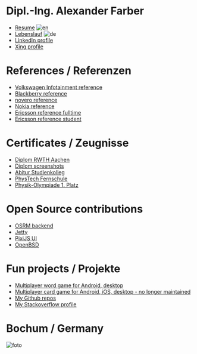 Dipl.-Ing. Alexander Farber
==========

- [Resume](Farber-English.pdf) ![en](https://raw.github.com/afarber/alexander-farber/master/images/english.gif)
- [Lebenslauf](Farber-Deutsch.pdf) ![de](https://raw.github.com/afarber/alexander-farber/master/images/german.gif)
- [LinkedIn profile](https://www.linkedin.com/pub/alexander-farber/9/795/711)
- [Xing profile](https://www.xing.com/profile/Alexander_Farber)

References / Referenzen
==========

- [Volkswagen Infotainment reference](https://afarber.de/Farber-Volkswagen-Infotainment.pdf)
- [Blackberry reference](https://afarber.de/Farber-Blackberry.pdf)
- [novero reference](https://afarber.de/Farber-novero-Fulltime.pdf)
- [Nokia reference](https://afarber.de/Farber-Nokia-Fulltime.pdf)
- [Ericsson reference fulltime](https://afarber.de/Farber-Ericsson-Fulltime.pdf)
- [Ericsson reference student](https://afarber.de/Farber-Ericsson-Parttime.pdf)

Certificates / Zeugnisse
==========

- [Diplom RWTH Aachen](https://afarber.de/Farber-RWTH-Diplom.pdf)
- [Diplom screenshots](https://github.com/afarber/alexander-farber/tree/master/thesis)
- [Abitur Studienkolleg](https://afarber.de/Farber-Abitur.pdf)
- [PhysTech Fernschule](https://afarber.de/Farber-PhysTech-Fernschule.pdf)
- [Physik-Olympiade 1. Platz](https://afarber.de/Farber-Physik-Olympiade.pdf)

Open Source contributions
==========

- [OSRM backend](https://github.com/Project-OSRM/osrm-backend/pulls?q=is%3Apr+is%3Aclosed+author%3Aafarber)
- [Jetty](https://github.com/jetty/jetty.project/pulls?q=is%3Apr+is%3Aclosed+author%3Aafarber)
- [PixiJS UI](https://github.com/pixijs/ui/pulls?q=is%3Apr+is%3Aclosed+author%3Aafarber)
- [OpenBSD](https://github.com/search?q=repo%3Aopenbsd%2Fsrc+farber&type=commits)

Fun projects / Projekte
==========

- [Multiplayer word game for Android, desktop](https://wordsbyfarber.com)
- [Multiplayer card game for Android, iOS, desktop - no longer maintained](https://preferans.de)
- [My Github repos](https://github.com/afarber)
- [My Stackoverflow profile](https://stackoverflow.com/users/165071/alexander-farber)

Bochum / Germany
==========

![foto](https://raw.github.com/afarber/alexander-farber/master/images/farber.jpg)

